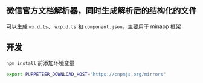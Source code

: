 ## 微信官方文档解析器，同时生成解析后的结构化的文件

可以生成 `wx.d.ts`、 `wxp.d.ts` 和 `component.json`，主要用于 minapp 框架



## 开发

`npm install` 前添加环境变量

```bash
export PUPPETEER_DOWNLOAD_HOST="https://cnpmjs.org/mirrors"
```
